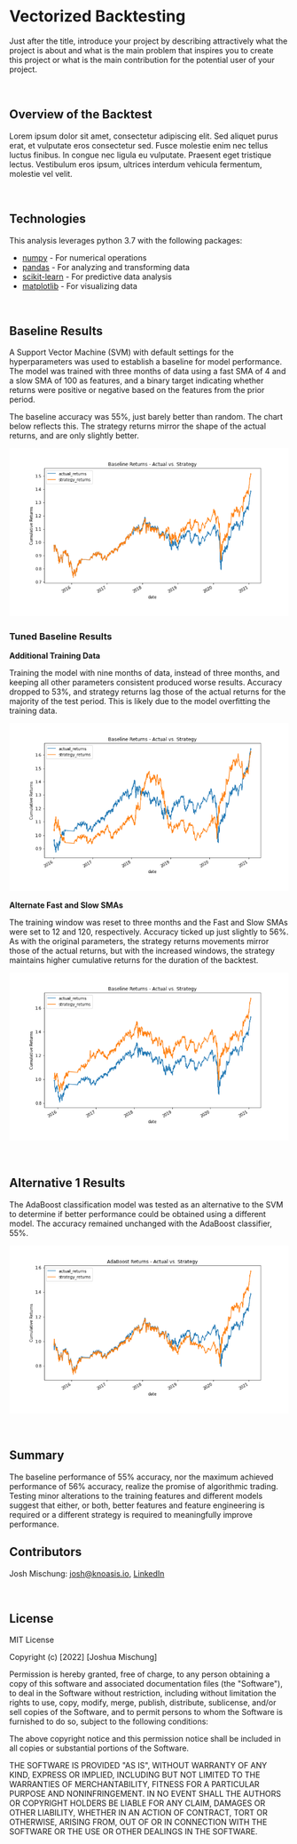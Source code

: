 # Vectorized Backtesting

Just after the title, introduce your project by describing attractively what the project is about and what is the main problem that inspires you to create this project or what is the main contribution for the potential user of your project.

<br>

## Overview of the Backtest  

Lorem ipsum dolor sit amet, consectetur adipiscing elit. Sed aliquet purus erat, et vulputate eros consectetur sed. Fusce molestie enim nec tellus luctus finibus. In congue nec ligula eu vulputate. Praesent eget tristique lectus. Vestibulum eros ipsum, ultrices interdum vehicula fermentum, molestie vel velit.  

<br>

## Technologies

This analysis leverages python 3.7 with the following packages:

- [numpy](https://numpy.org/) - For numerical operations  
- [pandas](https://pandas.pydata.org/) - For analyzing and transforming data   
- [scikit-learn](https://scikit-learn.org/stable/) - For predictive data analysis  
- [matplotlib](https://matplotlib.org/) - For visualizing data  

<br>

## Baseline Results

A Support Vector Machine (SVM) with default settings for the hyperparameters was used to establish a baseline for model performance. The model was trained with three months of data using a fast SMA of 4 and a slow SMA of 100 as features, and a binary target indicating whether returns were positive or negative based on the features from the prior period.  

The baseline accuracy was 55%, just barely better than random. The chart below reflects this. The strategy returns mirror the shape of the actual returns, and are only slightly better.

![Baseline Results Plot, 3 months](images/baseline_results_plot_3_months.png)

### Tuned Baseline Results

__Additional Training Data__

Training the model with nine months of data, instead of three months, and keeping all other parameters consistent produced worse results. Accuracy dropped to 53%, and strategy returns lag those of the actual returns for the majority of the test period. This is likely due to the model overfitting the training data.

![Baseline Results Plot, 9 months](images/baseline_results_plot_12_months.png)  

__Alternate Fast and Slow SMAs__

The training window was reset to three months and the Fast and Slow SMAs were set to 12 and 120, respectively. Accuracy ticked up just slightly to 56%. As with the original parameters, the strategy returns movements mirror those of the actual returns, but with the increased windows, the strategy maintains higher cumulative returns for the duration of the backtest.  

![Baseline Results Plot, 12 & 120 SMA windows](images/baseline_results_plot_alt_sma_windows.png)

<br>

## Alternative 1 Results  

The AdaBoost classification model was tested as an alternative to the SVM to determine if better performance could be obtained using a different model. The accuracy remained unchanged with the AdaBoost classifier, 55%. 

![AdaBoost Results Plot](images/adaboost_results_plot.png)  

<br>

## Summary  

The baseline performance of 55% accuracy, nor the maximum achieved performance of 56% accuracy, realize the promise of algorithmic trading. Testing minor alterations to the training features and different models suggest that either, or both, better features and feature engineering is required or a different strategy is required to meaningfully improve performance.  

## Contributors

Josh Mischung: [josh@knoasis.io](josh@knoasis.io), [LinkedIn](https://www.linkedin.com/in/joshmischung/)

<br>

## License

MIT License

Copyright (c) [2022] [Joshua Mischung]

Permission is hereby granted, free of charge, to any person obtaining a copy
of this software and associated documentation files (the "Software"), to deal
in the Software without restriction, including without limitation the rights
to use, copy, modify, merge, publish, distribute, sublicense, and/or sell
copies of the Software, and to permit persons to whom the Software is
furnished to do so, subject to the following conditions:

The above copyright notice and this permission notice shall be included in all
copies or substantial portions of the Software.

THE SOFTWARE IS PROVIDED "AS IS", WITHOUT WARRANTY OF ANY KIND, EXPRESS OR
IMPLIED, INCLUDING BUT NOT LIMITED TO THE WARRANTIES OF MERCHANTABILITY,
FITNESS FOR A PARTICULAR PURPOSE AND NONINFRINGEMENT. IN NO EVENT SHALL THE
AUTHORS OR COPYRIGHT HOLDERS BE LIABLE FOR ANY CLAIM, DAMAGES OR OTHER
LIABILITY, WHETHER IN AN ACTION OF CONTRACT, TORT OR OTHERWISE, ARISING FROM,
OUT OF OR IN CONNECTION WITH THE SOFTWARE OR THE USE OR OTHER DEALINGS IN THE
SOFTWARE.
